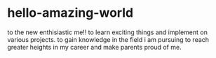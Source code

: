 # hello-amazing-world
to the new enthisiastic me!!
to learn exciting things and implement on various projects.
to gain knowledge in the field i am pursuing
to reach greater heights in my career and make parents proud of me.
